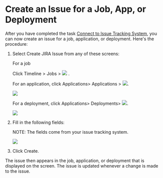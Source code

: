 # Create an Issue for a Job, App, or Deployment

After you have completed the task [Connect to Issue Tracking System](#/docs;doc=%2Fconfigapplatixcluster%2Fconnectjira.md), you can now create an issue for a job, application, or deployment. Here's the procedure:

1.  Select <span class="UI_element">Create JIRA Issue</span> from any of these screens:

    For a job

    Click <span class="UI_element">Timeline</span> > <span class="UI_element">Jobs</span> > ![](../docs/images/clear_3_dots.png) .

    For an application, click <span class="UI_element">Applications</span>> <span class="UI_element">Applications</span> > ![](../docs/images/clear_3_dots.png).

    ![](../docs/images/issue_tracker_create_issue_applications.png)

    For a deployment, click <span class="UI_element">Applications</span>> <span class="UI_element">Deployments</span>> ![](../docs/images/clear_3_dots.png).

    ![](../docs/images/issue_tracker_create_issue_deployments.png)

2.  Fill in the following fields:

    NOTE: The fields come from your issue tracking system.

    ![](../docs/images/issue_tracker_create_issue_dialog_454x629.png)

3.  Click <span class="UI_element">Create</span>.

The issue then appears in the job, application, or deployment that is displayed on the screen. The issue is updated whenever a change is made to the issue.